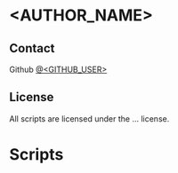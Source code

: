 # <AUTHOR_NAME>

## Contact
<!-- Email <author@mail.com>   -->
Github [@<GITHUB_USER>](https://github.com/<GITHUB_USER>)

## License
All scripts are licensed under the ... license.

# Scripts

<PageFilter filterKey="author" filterValue="<AUTHOR_NAME>" />